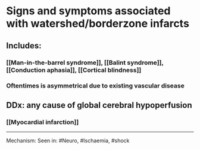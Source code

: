 # Signs and symptoms associated with watershed/borderzone infarcts
## Includes:
### [[Man-in-the-barrel syndrome]], [[Balint syndrome]], [[Conduction aphasia]], [[Cortical blindness]]
### Oftentimes is asymmetrical due to existing vascular disease

## DDx: any cause of global cerebral hypoperfusion
### [[Myocardial infarction]]

---
Mechanism:
Seen in: #Neuro, #Ischaemia, #shock